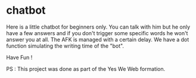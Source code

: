 # chatbot

Here is a little chatbot for beginners only.
You can talk with him but he only have a few answers and if you don't trigger some specific words he won't answer you at all.
The AFK is managed with a certain delay.
We have a dot function simulating the writing time of the "bot".

Have Fun !


PS : This project was done as part of the Yes We Web formation.

